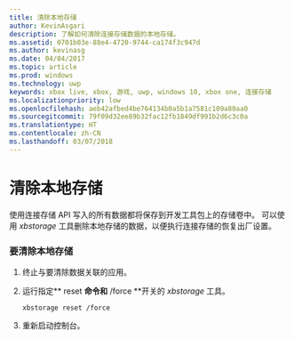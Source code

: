 ```yaml
---
title: 清除本地存储
author: KevinAsgari
description: 了解如何清除连接存储数据的本地存储。
ms.assetid: 0701b03e-88e4-4720-9744-ca174f3c947d
ms.author: kevinasg
ms.date: 04/04/2017
ms.topic: article
ms.prod: windows
ms.technology: uwp
keywords: xbox live, xbox, 游戏, uwp, windows 10, xbox one, 连接存储
ms.localizationpriority: low
ms.openlocfilehash: aeb42afbed4be764134b0a5b1a7581c109a80aa0
ms.sourcegitcommit: 79f09d32ee89b32fac12fb1849df991b2d6c3c0a
ms.translationtype: HT
ms.contentlocale: zh-CN
ms.lasthandoff: 03/07/2018
---
```

# <a name="clearing-local-storage"></a>清除本地存储

使用连接存储 API 写入的所有数据都将保存到开发工具包上的存储卷中。 可以使用 *xbstorage* 工具删除本地存储的数据，以便执行连接存储的恢复出厂设置。

### <a name="to-clear-local-storage"></a>要清除本地存储

1.  终止与要清除数据关联的应用。
2.  运行指定** reset **命令和** /force **开关的 *xbstorage* 工具。

        xbstorage reset /force

3.  重新启动控制台。
